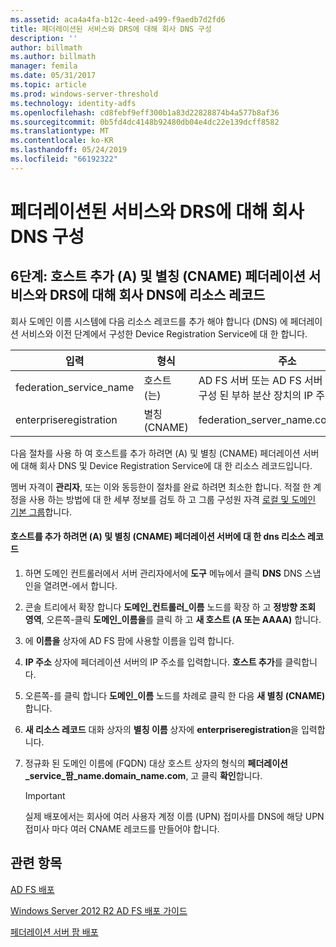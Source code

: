 ```yaml
---
ms.assetid: aca4a4fa-b12c-4eed-a499-f9aedb7d2fd6
title: 페더레이션된 서비스와 DRS에 대해 회사 DNS 구성
description: ''
author: billmath
ms.author: billmath
manager: femila
ms.date: 05/31/2017
ms.topic: article
ms.prod: windows-server-threshold
ms.technology: identity-adfs
ms.openlocfilehash: cd8febf9eff300b1a83d22828874b4a577b8af36
ms.sourcegitcommit: 0b5fd4dc4148b92480db04e4dc22e139dcff8582
ms.translationtype: MT
ms.contentlocale: ko-KR
ms.lasthandoff: 05/24/2019
ms.locfileid: "66192322"
---
```

# <a name="configure-corporate-dns-for-the-federation-service-and-drs"></a>페더레이션된 서비스와 DRS에 대해 회사 DNS 구성
  
## <a name="step-6-add-a-host-a-and-alias-cname-resource-record-to-corporate-dns-for-the-federation-service-and-drs"></a>6단계: 호스트 추가 \(A\) 및 별칭 \(CNAME\) 페더레이션 서비스와 DRS에 대해 회사 DNS에 리소스 레코드  
회사 도메인 이름 시스템에 다음 리소스 레코드를 추가 해야 합니다 \(DNS\) 에 페더레이션 서비스와 이전 단계에서 구성한 Device Registration Service에 대 한 합니다.  
  
|입력|형식|주소|  
|---------|--------|-----------|  
|federation\_service\_name|호스트 \(는\)|AD FS 서버 또는 AD FS 서버 팜에 앞에 구성 된 부하 분산 장치의 IP 주소는 IP 주소|  
|enterpriseregistration|별칭 \(CNAME\)|federation\_server\_name.contoso.com|  
  
다음 절차를 사용 하 여 호스트를 추가 하려면 \(A\) 및 별칭 \(CNAME\) 페더레이션 서버에 대해 회사 DNS 및 Device Registration Service에 대 한 리소스 레코드입니다.  
  
멤버 자격이 **관리자**, 또는 이와 동등한이 절차를 완료 하려면 최소한 합니다.  적절 한 계정을 사용 하는 방법에 대 한 세부 정보를 검토 하 고 그룹 구성원 자격 [로컬 및 도메인 기본 그룹](https://go.microsoft.com/fwlink/?LinkId=83477)합니다.   
  
#### <a name="to-add-a-host-a-and-alias-cname-resource-records-to-dns-for-your-federation-server"></a>호스트를 추가 하려면 \(A\) 및 별칭 \(CNAME\) 페더레이션 서버에 대 한 dns 리소스 레코드  
  
1.  하면 도메인 컨트롤러에서 서버 관리자에서에 **도구** 메뉴에서 클릭 **DNS** DNS 스냅인을 열려면\-에서 합니다.  
  
2.  콘솔 트리에서 확장 합니다 **도메인\_컨트롤러\_이름** 노드를 확장 하 고 **정방향 조회 영역**, 오른쪽\-클릭 **도메인\_이름을**를 클릭 하 고 **새 호스트 \(A 또는 AAAA\)** 합니다.  
  
3.  에 **이름을** 상자에 AD FS 팜에 사용할 이름을 입력 합니다.  
  
4.  **IP 주소** 상자에 페더레이션 서버의 IP 주소를 입력합니다. **호스트 추가**를 클릭합니다.  
  
5.  오른쪽\-를 클릭 합니다 **도메인\_이름** 노드를 차례로 클릭 한 다음 **새 별칭 \(CNAME\)** 합니다.  
  
6.  **새 리소스 레코드** 대화 상자의 **별칭 이름** 상자에 **enterpriseregistration**을 입력합니다.  
  
7.  정규화 된 도메인 이름에 \(FQDN\) 대상 호스트 상자의 형식의 **페더레이션\_service\_팜\_name.domain\_name.com**, 고 클릭 **확인**합니다.  
  
    > [!IMPORTANT]  
    > 실제 배포에서는 회사에 여러 사용자 계정 이름 \(UPN\) 접미사를 DNS에 해당 UPN 접미사 마다 여러 CNAME 레코드를 만들어야 합니다.  
  
## <a name="see-also"></a>관련 항목 

[AD FS 배포](../../ad-fs/AD-FS-Deployment.md)  

[Windows Server 2012 R2 AD FS 배포 가이드](../../ad-fs/deployment/Windows-Server-2012-R2-AD-FS-Deployment-Guide.md)  
 
[페더레이션 서버 팜 배포](../../ad-fs/deployment/Deploying-a-Federation-Server-Farm.md)  
  

